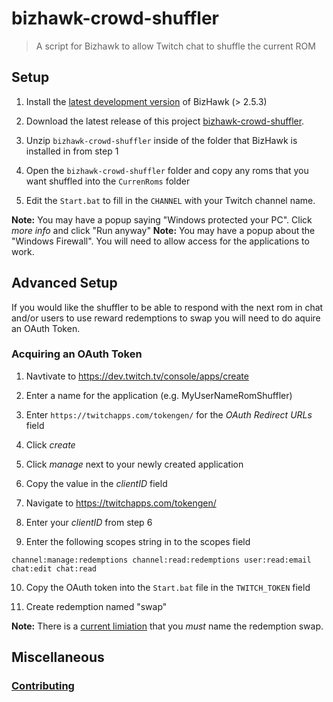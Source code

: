 # bizhawk-crowd-shuffler

> A script for Bizhawk to allow Twitch chat to shuffle the current ROM 

## Setup

1. Install the [latest development version](https://ci.appveyor.com/project/zeromus/bizhawk-udexo/build/artifacts) of BizHawk (> 2.5.3)

2. Download the latest release of this project [bizhawk-crowd-shuffler](https://github.com/alexjpaz-twitch/bizhawk-crowd-shuffler/releases).

3. Unzip `bizhawk-crowd-shuffler` inside of the folder that BizHawk is installed in from step 1

4. Open the `bizhawk-crowd-shuffler` folder and copy any roms that you want shuffled into the `CurrenRoms` folder 

5. Edit the `Start.bat` to fill in the `CHANNEL` with your Twitch channel name.

**Note:** You may have a popup saying "Windows protected your PC". Click *more info* and click "Run anyway"
**Note:** You may have a popup about the "Windows Firewall". You will need to allow access for the applications to work.


## Advanced Setup

If you would like the shuffler to be able to respond with the next rom in chat and/or users to use reward redemptions to swap you will  need to do aquire an OAuth Token.

### Acquiring an OAuth Token

1. Navtivate to https://dev.twitch.tv/console/apps/create

2. Enter a name for the application (e.g. MyUserNameRomShuffler)

3. Enter `https://twitchapps.com/tokengen/` for the *OAuth Redirect URLs* field

4. Click *create*

5. Click *manage* next to your newly created application

6. Copy the value in the *clientID* field 

7. Navigate to https://twitchapps.com/tokengen/

8. Enter your *clientID* from step 6

9. Enter the following scopes string in to the scopes field

```
channel:manage:redemptions channel:read:redemptions user:read:email chat:edit chat:read
```

10. Copy the OAuth token into the `Start.bat` file in the `TWITCH_TOKEN` field

11. Create redemption named "swap"

**Note:** There is a [current limiation](https://github.com/alexjpaz-twitch/bizhawk-crowd-shuffler/issues/9) that you *must* name the redemption swap.


## Miscellaneous
### [Contributing](./CONTRIBUTING.md)

